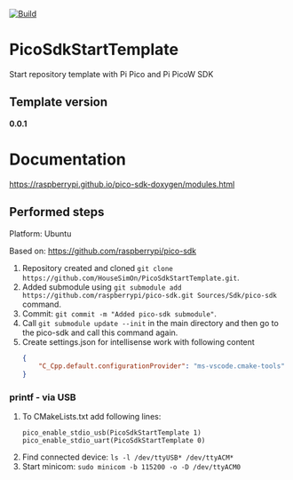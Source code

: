 [![Build](https://github.com/HouseSimOn/PicoSdkStartTemplate/actions/workflows/build_cmake.yml/badge.svg)](https://github.com/HouseSimOn/PicoSdkStartTemplate/actions/workflows/build_cmake.yml)

# PicoSdkStartTemplate
Start repository template with Pi Pico and Pi PicoW SDK

## Template version
__0.0.1__

# Documentation
https://raspberrypi.github.io/pico-sdk-doxygen/modules.html

## Performed steps

Platform: Ubuntu

Based on: https://github.com/raspberrypi/pico-sdk

1. Repository created and cloned `git clone https://github.com/HouseSimOn/PicoSdkStartTemplate.git`.
2. Added submodule using `git submodule add https://github.com/raspberrypi/pico-sdk.git Sources/Sdk/pico-sdk` command.
3. Commit: `git commit -m "Added pico-sdk submodule"`.
4. Call `git submodule update --init` in the main directory and then go to the pico-sdk and call this command again.
5. Create settings.json for intellisense work with following content
    ```json
    { 
        "C_Cpp.default.configurationProvider": "ms-vscode.cmake-tools" 
    } 
    ```

### printf - via USB
1. To CMakeLists.txt add following lines:
    ```
    pico_enable_stdio_usb(PicoSdkStartTemplate 1)
    pico_enable_stdio_uart(PicoSdkStartTemplate 0)
    ```
2. Find connected device: `ls -l /dev/ttyUSB* /dev/ttyACM*`
3. Start minicom: `sudo minicom -b 115200 -o -D /dev/ttyACM0` 

